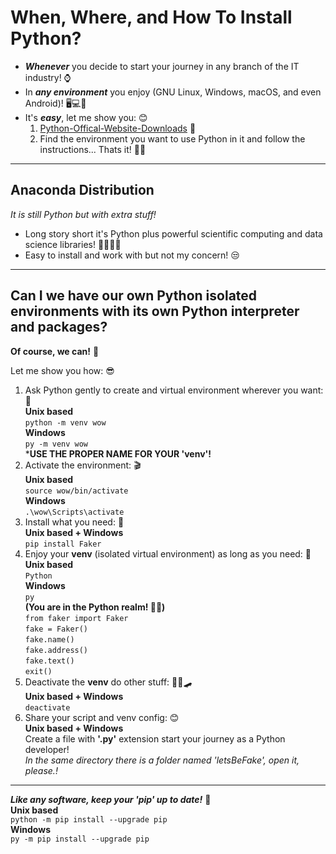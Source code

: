 # When, Where, and How To Install Python?
- ***Whenever*** you decide to start your journey in any branch of the IT industry! ⌚
- In ***any environment*** you enjoy (GNU Linux, Windows, macOS, and even Android)! 🖥️💻📱
- It's ***easy***, let me show you: 😊
    1. [Python-Offical-Website-Downloads](https://www.python.org/downloads/) 🐍
    2. Find the environment you want to use Python in it and follow the instructions... Thats it! 🤷‍♂️
---
## Anaconda Distribution
*It is still Python but with extra stuff!*  
- Long story short it's Python plus powerful scientific computing and data science libraries! 🐍➕🧑‍🔬
- Easy to install and work with but not my concern! 😒
---
## Can I we have our own Python isolated environments with its own Python interpreter and packages?

**Of course, we can!** 🤩

Let me show you how: 😎

1. Ask Python gently to create and virtual environment wherever you want: 🤫  
**Unix based**  
`python -m venv wow`  
**Windows**  
`py -m venv wow`   
***USE THE PROPER NAME FOR YOUR 'venv'!**
2. Activate the environment: 🎬  
**Unix based**  
`source wow/bin/activate`  
**Windows**  
`.\wow\Scripts\activate`
3. Install what you need: 🫵  
**Unix based + Windows**  
`pip install Faker`
4. Enjoy your **venv** (isolated virtual environment) as long as you need: 🤯   
**Unix based**  
`Python`  
**Windows**  
`py`  
**(You are in the Python realm! 🐍😍)**  
`from faker import Faker`    
`fake = Faker()`  
`fake.name()`  
`fake.address()`  
`fake.text()`  
`exit()`  
5. Deactivate the **venv** do other stuff: 🍔🍟🛹  
**Unix based + Windows**  
`deactivate`  
6. Share your script and venv config: 😊  
**Unix based + Windows**  
Create  a file with **'.py'** extension start your journey as a Python developer!  
*In the same directory there is a folder named 'letsBeFake', open it, please.!*
---
***Like any software, keep your 'pip' up to date!*** 📅  
**Unix based**  
`python -m pip install --upgrade pip`  
**Windows**  
`py -m pip install --upgrade pip`  

